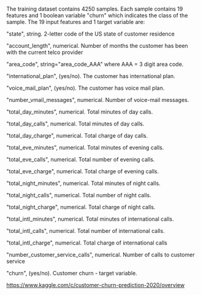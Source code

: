 The training dataset contains 4250 samples. Each sample contains 19 features and 1 boolean variable "churn" which indicates the class of the sample. The 19 input features and 1 target variable are:

"state", string. 2-letter code of the US state of customer residence

"account_length", numerical. Number of months the customer has been with the current telco provider

"area_code", string="area_code_AAA" where AAA = 3 digit area code.

"international_plan", (yes/no). The customer has international plan.

"voice_mail_plan", (yes/no). The customer has voice mail plan.

"number_vmail_messages", numerical. Number of voice-mail messages.

"total_day_minutes", numerical. Total minutes of day calls.

"total_day_calls", numerical. Total minutes of day calls.

"total_day_charge", numerical. Total charge of day calls.

"total_eve_minutes", numerical. Total minutes of evening calls.

"total_eve_calls", numerical. Total number of evening calls.

"total_eve_charge", numerical. Total charge of evening calls.

"total_night_minutes", numerical. Total minutes of night calls.

"total_night_calls", numerical. Total number of night calls.

"total_night_charge", numerical. Total charge of night calls.

"total_intl_minutes", numerical. Total minutes of international calls.

"total_intl_calls", numerical. Total number of international calls.

"total_intl_charge", numerical. Total charge of international calls

"number_customer_service_calls", numerical. Number of calls to customer service

"churn", (yes/no). Customer churn - target variable.

https://www.kaggle.com/c/customer-churn-prediction-2020/overview 
